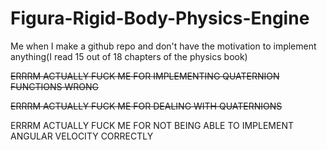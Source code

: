 # Figura-Rigid-Body-Physics-Engine 
Me when I make a github repo and don't have the motivation to implement anything(I read 15 out of 18 chapters of the physics book)


~~ERRRM ACTUALLY FUCK ME FOR IMPLEMENTING QUATERNION FUNCTIONS WRONG~~

~~ERRRM ACTUALLY FUCK ME FOR DEALING WITH QUATERNIONS~~

ERRRM ACTUALLY FUCK ME FOR NOT BEING ABLE TO IMPLEMENT ANGULAR VELOCITY CORRECTLY
